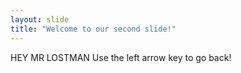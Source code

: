 ```yaml
---
layout: slide 
title: "Welcome to our second slide!"
---
```

HEY MR LOSTMAN 
Use the left arrow key to go back!

